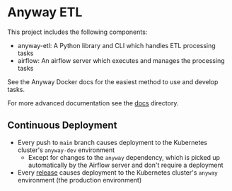 # Anyway ETL

This project includes the following components:

* anyway-etl: A Python library and CLI which handles ETL processing tasks
* airflow: An airflow server which executes and manages the processing tasks

See the Anyway Docker docs for the easiest method to use and develop tasks.

For more advanced documentation see the [docs](docs) directory.

## Continuous Deployment

* Every push to `main` branch causes deployment to the Kubernetes cluster's `anyway-dev` environment
    * Except for changes to the `anyway` dependency, which is picked up automatically
      by the Airflow server and don't require a deployment
* Every [release](https://github.com/hasadna/anyway-etl/releases) causes deployment 
  to the Kubernetes cluster's `anyway` environment (the production environment)

